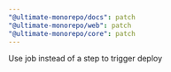 ```yaml
---
"@ultimate-monorepo/docs": patch
"@ultimate-monorepo/web": patch
"@ultimate-monorepo/core": patch
---
```


Use job instead of a step to trigger deploy
